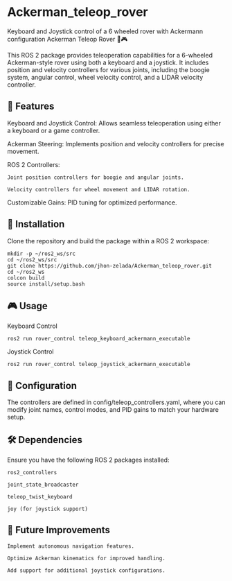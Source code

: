 # Ackerman_teleop_rover
Keyboard and Joystick control of a 6 wheeled rover with Ackermann configuration
Ackerman Teleop Rover 🚗🎮

This ROS 2 package provides teleoperation capabilities for a 6-wheeled Ackerman-style rover using both a keyboard and a joystick. It includes position and velocity controllers for various joints, including the boogie system, angular control, wheel velocity control, and a LIDAR velocity controller.

## 📌 Features

Keyboard and Joystick Control: Allows seamless teleoperation using either a keyboard or a game controller.

Ackerman Steering: Implements position and velocity controllers for precise movement.

ROS 2 Controllers:

    Joint position controllers for boogie and angular joints.

    Velocity controllers for wheel movement and LIDAR rotation.

Customizable Gains: PID tuning for optimized performance.

## 🚀 Installation

Clone the repository and build the package within a ROS 2 workspace:

    mkdir -p ~/ros2_ws/src 
    cd ~/ros2_ws/src  
    git clone https://github.com/jhon-zelada/Ackerman_teleop_rover.git  
    cd ~/ros2_ws  
    colcon build  
    source install/setup.bash  

## 🎮 Usage
Keyboard Control

    ros2 run rover_control teleop_keyboard_ackermann_executable
Joystick Control

    ros2 run rover_control teleop_joystick_ackermann_executable

## 📖 Configuration

The controllers are defined in config/teleop_controllers.yaml, where you can modify joint names, control modes, and PID gains to match your hardware setup.

## 🛠 Dependencies

Ensure you have the following ROS 2 packages installed:

    ros2_controllers

    joint_state_broadcaster

    teleop_twist_keyboard

    joy (for joystick support)

## 🤖 Future Improvements

    Implement autonomous navigation features.

    Optimize Ackerman kinematics for improved handling.

    Add support for additional joystick configurations.